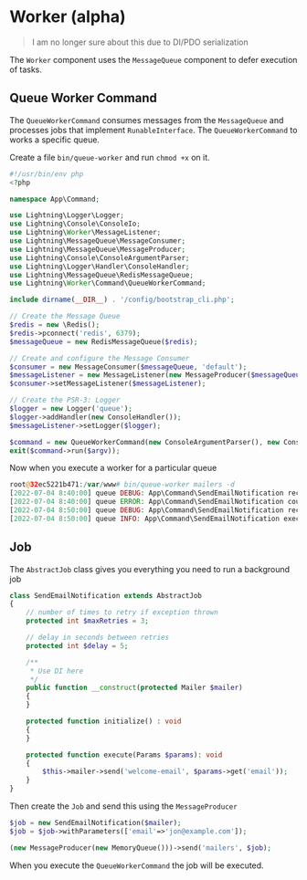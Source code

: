 # Worker (alpha)

> I am no longer sure about this due to DI/PDO serialization

The `Worker` component uses the `MessageQueue` component to defer execution of tasks.

## Queue Worker Command

The `QueueWorkerCommand` consumes messages from the `MessageQueue` and processes jobs that implement `RunableInterface`. The `QueueWorkerCommand` to works a specific queue.

Create a file `bin/queue-worker` and run `chmod +x` on it.

```php
#!/usr/bin/env php
<?php

namespace App\Command;

use Lightning\Logger\Logger;
use Lightning\Console\ConsoleIo;
use Lightning\Worker\MessageListener;
use Lightning\MessageQueue\MessageConsumer;
use Lightning\MessageQueue\MessageProducer;
use Lightning\Console\ConsoleArgumentParser;
use Lightning\Logger\Handler\ConsoleHandler;
use Lightning\MessageQueue\RedisMessageQueue;
use Lightning\Worker\Command\QueueWorkerCommand;

include dirname(__DIR__) . '/config/bootstrap_cli.php';

// Create the Message Queue
$redis = new \Redis();
$redis->pconnect('redis', 6379);
$messageQueue = new RedisMessageQueue($redis);

// Create and configure the Message Consumer
$consumer = new MessageConsumer($messageQueue, 'default');
$messageListener = new MessageListener(new MessageProducer($messageQueue), $consumer);
$consumer->setMessageListener($messageListener);

// Create the PSR-3: Logger
$logger = new Logger('queue');
$logger->addHandler(new ConsoleHandler());
$messageListener->setLogger($logger);

$command = new QueueWorkerCommand(new ConsoleArgumentParser(), new ConsoleIo(), $consumer);
exit($command->run($argv));
```

Now when you execute a worker for a particular queue

```php
root@32ec5221b471:/var/www# bin/queue-worker mailers -d
[2022-07-04 8:40:00] queue DEBUG: App\Command\SendEmailNotification received
[2022-07-04 8:40:00] queue ERROR: App\Command\SendEmailNotification could not connect to SMTP server
[2022-07-04 8:50:00] queue DEBUG: App\Command\SendEmailNotification received
[2022-07-04 8:50:00] queue INFO: App\Command\SendEmailNotification executed
```

## Job

The `AbstractJob` class gives you everything you need to run a background job

```php
class SendEmailNotification extends AbstractJob
{
    // number of times to retry if exception thrown
    protected int $maxRetries = 3;

    // delay in seconds between retries
    protected int $delay = 5;

    /**
     * Use DI here
     */ 
    public function __construct(protected Mailer $mailer) 
    {
    }

    protected function initialize() : void 
    {
    }

    protected function execute(Params $params): void
    {
        $this->mailer->send('welcome-email', $params->get('email'));
    }
}
```

Then create the `Job` and send this using the `MessageProducer`

```php
$job = new SendEmailNotification($mailer);
$job = $job->withParameters(['email'=>'jon@example.com']);

(new MessageProducer(new MemoryQueue()))->send('mailers', $job);
```

When you execute the `QueueWorkerCommand` the job will be executed.